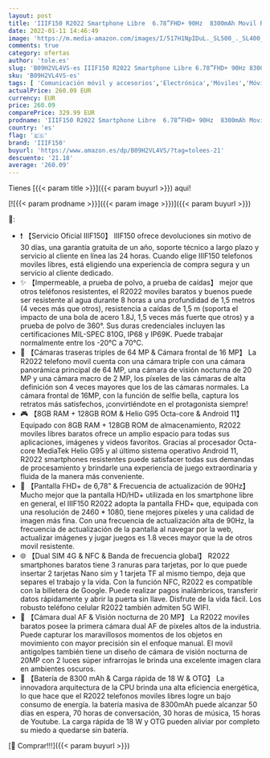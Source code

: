 ```yaml
---
layout: post
title: 'IIIF150 R2022 Smartphone Libre  6.78”FHD+ 90Hz  8300mAh Movil Resistente  8GB + 128GB  Dual AF Cámara Triple 64MP + Visión Nocturna 20MP  Octa-Core Android 11 Teléfono Movil  4G Dual SIM  NFC-Negro'
date: 2022-01-11 14:46:49
image: 'https://m.media-amazon.com/images/I/517H1NpIDuL._SL500_._SL400_.jpg'
comments: true
category: ofertas
author: 'tole.es'
slug: 'B09H2VL4VS-es IIIF150 R2022 Smartphone Libre 6.78”FHD+ 90Hz 8300mAh...'
sku: 'B09H2VL4VS-es'
tags: [ 'Comunicación móvil y accesorios','Electrónica','Móviles','Móviles y smartphones libres','android','iiif150', ]
actualPrice: 260.09 EUR
currency: EUR
price: 260.09
comparePrice: 329.99 EUR
prodname: 'IIIF150 R2022 Smartphone Libre  6.78”FHD+ 90Hz  8300mAh Movil Resistente  8GB + 128GB  Dual AF Cámara Triple 64MP + Visión Nocturna 20MP  Octa-Core Android 11 Teléfono Movil  4G Dual SIM  NFC-Negro'
country: 'es'
flag: '🇪🇸'
brand: 'IIIF150'
buyurl: 'https://www.amazon.es/dp/B09H2VL4VS/?tag=tolees-21'
descuento: '21.18'
average: '260.09'
---
```


Tienes [{{< param title >}}]({{< param buyurl >}}) aqui!

[![{{< param prodname >}}]({{< param image >}})]({{< param buyurl >}})

🔎:

- ❗ 【Servicio Oficial IIIF150】 IIIF150 ofrece devoluciones sin motivo de 30 días, una garantía gratuita de un año, soporte técnico a largo plazo y servicio al cliente en línea las 24 horas. Cuando elige IIIF150 telefonos moviles libres, está eligiendo una experiencia de compra segura y un servicio al cliente dedicado.
- ✨ 【Impermeable, a prueba de polvo, a prueba de caídas】 mejor que otros teléfonos resistentes, el R2022 moviles baratos y buenos puede ser resistente al agua durante 8 horas a una profundidad de 1,5 metros (4 veces más que otros), resistencia a caídas de 1,5 m (soporta el impacto de una bola de acero 1.8J, 1,5 veces más fuerte que otros) y a prueba de polvo de 360°. Sus duras credenciales incluyen las certificaciones MIL-SPEC 810G, IP68 y IP69K. Puede trabajar normalmente entre los -20°C a 70°C.
- 🤳 【Cámaras traseras triples de 64 MP & Cámara frontal de 16 MP】 La R2022 telefono movil cuenta con una cámara triple con una cámara panorámica principal de 64 MP, una cámara de visión nocturna de 20 MP y una cámara macro de 2 MP, los píxeles de las cámaras de alta definición son 4 veces mayores que los de las cámaras normales. La cámara frontal de 16MP, con la función de selfie bella, captura los retratos más satisfechos, ¡convirtiéndote en el protagonista siempre!
- 🎮 【8GB RAM + 128GB ROM & Helio G95 Octa-core & Android 11】 Equipado con 8GB RAM + 128GB ROM de almacenamiento, R2022 moviles libres baratos ofrece un amplio espacio para todas sus aplicaciones, imágenes y videos favoritos. Gracias al procesador Octa-core MediaTek Helio G95 y al último sistema operativo Android 11, R2022 smartphones resistentes puede satisfacer todas sus demandas de procesamiento y brindarle una experiencia de juego extraordinaria y fluida de la manera más conveniente.
- 📱 【Pantalla FHD+ de 6,78” & Frecuencia de actualización de 90Hz】 Mucho mejor que la pantalla HD/HD+ utilizada en los smartphone libre en general, el IIIF150 R2022 adopta la pantalla FHD+ que, equipada con una resolución de 2460 * 1080, tiene mejores píxeles y una calidad de imagen más fina. Con una frecuencia de actualización alta de 90Hz, la frecuencia de actualización de la pantalla al navegar por la web, actualizar imágenes y jugar juegos es 1.8 veces mayor que la de otros movil resistente.
- 🌐 【Dual SIM 4G & NFC & Banda de frecuencia global】 R2022 smartphones baratos tiene 3 ranuras para tarjetas, por lo que puede insertar 2 tarjetas Nano sim y 1 tarjeta TF al mismo tiempo, deja que separes el trabajo y la vida. Con la función NFC, R2022 es compatible con la billetera de Google. Puede realizar pagos inalámbricos, transferir datos rápidamente y abrir la puerta sin llave. Disfrute de la vida fácil. Los robusto teléfono celular R2022 también admiten 5G WIFI.
- 📸 【Cámara dual AF & Visión nocturna de 20 MP】 La R2022 moviles baratos posee la primera cámara dual AF de píxeles altos de la industria. Puede capturar los maravillosos momentos de los objetos en movimiento con mayor precisión sin el enfoque manual. El movil antigolpes también tiene un diseño de cámara de visión nocturna de 20MP con 2 luces súper infrarrojas le brinda una excelente imagen clara en ambientes oscuros.
- 🔋 【Batería de 8300 mAh & Carga rápida de 18 W & OTG】 La innovadora arquitectura de la CPU brinda una alta eficiencia energética, lo que hace que el R2022 telefonos moviles libres logre un bajo consumo de energía. la batería masiva de 8300mAh puede alcanzar 50 días en espera, 70 horas de conversación, 30 horas de música, 15 horas de Youtube. La carga rápida de 18 W y OTG pueden aliviar por completo su miedo a quedarse sin batería.

[🛒 Comprar!!!]({{< param buyurl >}})
